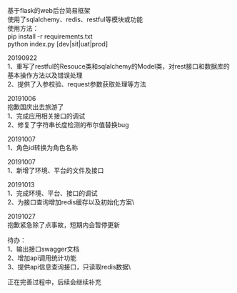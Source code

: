 基于flask的web后台简易框架\
使用了sqlalchemy、redis、restful等模块或功能\
使用方法：\
pip install -r requirements.txt\
python index.py [dev|sit|uat|prod]

20190922\
1、重写了restful的Resouce类和sqlalchemy的Model类，对rest接口和数据库的基本操作方法以及错误处理\
2、提供了入参校验、request参数获取处理等方法

20191006\
抱歉国庆出去旅游了\
1、完成应用相关接口的调试\
2、修复了字符串长度检测的布尔值替换bug


20191007\
1、角色id转换为角色名称

20191007\
1、新增了环境、平台的文件及接口

20191013\
1、完成环境、平台、接口的调试\
2、为接口查询增加redis缓存以及初始化方案\

20191027\
抱歉紧急除了点事故，短期内会暂停更新

待办：\
1、输出接口swagger文档\
2、增加api调用统计功能\
3、提供api信息查询接口，只读取redis数据\


正在完善过程中，后续会继续补充

